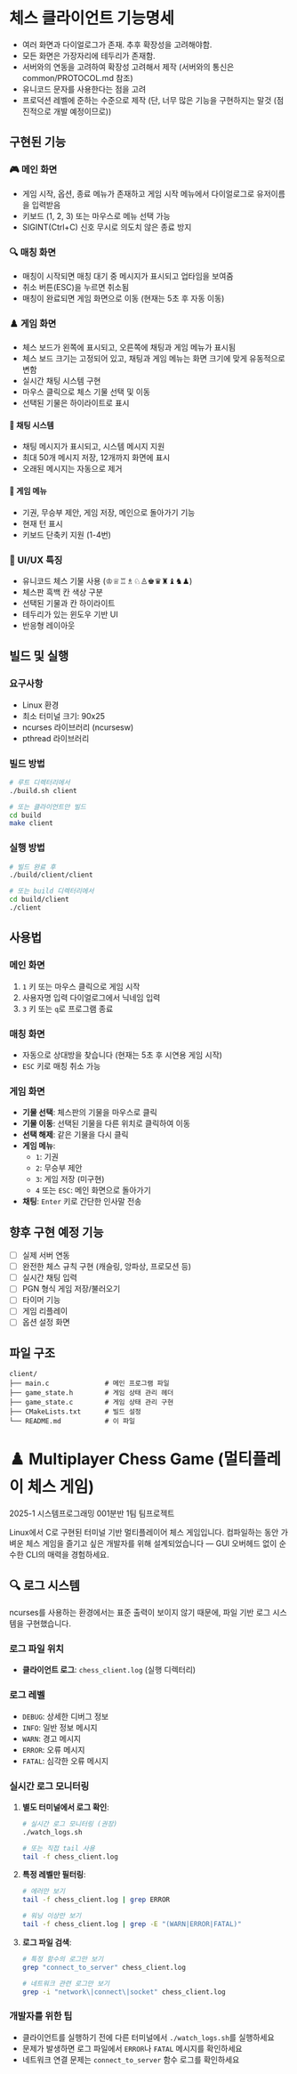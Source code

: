 # 체스 클라이언트 기능명세

- 여러 화면과 다이얼로그가 존재. 추후 확장성을 고려해야함.
- 모든 화면은 가장자리에 테두리가 존재함.
- 서버와의 연동을 고려하여 확장성 고려해서 제작 (서버와의 통신은 common/PROTOCOL.md 참조)
- 유니코드 문자를 사용한다는 점을 고려
- 프로덕션 레벨에 준하는 수준으로 제작 (단, 너무 많은 기능을 구현하지는 말것 (점진적으로 개발 예정이므로))

## 구현된 기능

### 🎮 메인 화면
- 게임 시작, 옵션, 종료 메뉴가 존재하고 게임 시작 메뉴에서 다이얼로그로 유저이름을 입력받음
- 키보드 (1, 2, 3) 또는 마우스로 메뉴 선택 가능
- SIGINT(Ctrl+C) 신호 무시로 의도치 않은 종료 방지

### 🔍 매칭 화면
- 매칭이 시작되면 매칭 대기 중 메시지가 표시되고 업타임을 보여줌
- 취소 버튼(ESC)을 누르면 취소됨
- 매칭이 완료되면 게임 화면으로 이동 (현재는 5초 후 자동 이동)

### ♟️ 게임 화면
- 체스 보드가 왼쪽에 표시되고, 오른쪽에 채팅과 게임 메뉴가 표시됨
- 체스 보드 크기는 고정되어 있고, 채팅과 게임 메뉴는 화면 크기에 맞게 유동적으로 변함
- 실시간 채팅 시스템 구현
- 마우스 클릭으로 체스 기물 선택 및 이동
- 선택된 기물은 하이라이트로 표시

#### 📢 채팅 시스템
- 채팅 메시지가 표시되고, 시스템 메시지 지원
- 최대 50개 메시지 저장, 12개까지 화면에 표시
- 오래된 메시지는 자동으로 제거

#### 🎯 게임 메뉴
- 기권, 무승부 제안, 게임 저장, 메인으로 돌아가기 기능
- 현재 턴 표시
- 키보드 단축키 지원 (1-4번)

### 🎨 UI/UX 특징
- 유니코드 체스 기물 사용 (♔♕♖♗♘♙♚♛♜♝♞♟)
- 체스판 흑백 칸 색상 구분
- 선택된 기물과 칸 하이라이트
- 테두리가 있는 윈도우 기반 UI
- 반응형 레이아웃

## 빌드 및 실행

### 요구사항
- Linux 환경
- 최소 터미널 크기: 90x25
- ncurses 라이브러리 (ncursesw)
- pthread 라이브러리

### 빌드 방법
```bash
# 루트 디렉터리에서
./build.sh client

# 또는 클라이언트만 빌드
cd build
make client
```

### 실행 방법
```bash
# 빌드 완료 후
./build/client/client

# 또는 build 디렉터리에서
cd build/client
./client
```

## 사용법

### 메인 화면
1. `1` 키 또는 마우스 클릭으로 게임 시작
2. 사용자명 입력 다이얼로그에서 닉네임 입력
3. `3` 키 또는 `q`로 프로그램 종료

### 매칭 화면
- 자동으로 상대방을 찾습니다 (현재는 5초 후 시연용 게임 시작)
- `ESC` 키로 매칭 취소 가능

### 게임 화면
- **기물 선택**: 체스판의 기물을 마우스로 클릭
- **기물 이동**: 선택된 기물을 다른 위치로 클릭하여 이동
- **선택 해제**: 같은 기물을 다시 클릭
- **게임 메뉴**: 
  - `1`: 기권
  - `2`: 무승부 제안
  - `3`: 게임 저장 (미구현)
  - `4` 또는 `ESC`: 메인 화면으로 돌아가기
- **채팅**: `Enter` 키로 간단한 인사말 전송

## 향후 구현 예정 기능
- [ ] 실제 서버 연동
- [ ] 완전한 체스 규칙 구현 (캐슬링, 앙파상, 프로모션 등)
- [ ] 실시간 채팅 입력
- [ ] PGN 형식 게임 저장/불러오기
- [ ] 타이머 기능
- [ ] 게임 리플레이
- [ ] 옵션 설정 화면

## 파일 구조
```
client/
├── main.c              # 메인 프로그램 파일
├── game_state.h        # 게임 상태 관리 헤더
├── game_state.c        # 게임 상태 관리 구현
├── CMakeLists.txt      # 빌드 설정
└── README.md           # 이 파일
```

# ♟️ Multiplayer Chess Game (멀티플레이 체스 게임)

2025-1 시스템프로그래밍 001분반 1팀 팀프로젝트

Linux에서 C로 구현된 터미널 기반 멀티플레이어 체스 게임입니다. 컴파일하는 동안 가벼운 체스 게임을 즐기고 싶은 개발자를 위해 설계되었습니다 — GUI 오버헤드 없이 순수한 CLI의 매력을 경험하세요.

## 🔍 로그 시스템

ncurses를 사용하는 환경에서는 표준 출력이 보이지 않기 때문에, 파일 기반 로그 시스템을 구현했습니다.

### 로그 파일 위치
- **클라이언트 로그**: `chess_client.log` (실행 디렉터리)

### 로그 레벨
- `DEBUG`: 상세한 디버그 정보
- `INFO`: 일반 정보 메시지  
- `WARN`: 경고 메시지
- `ERROR`: 오류 메시지
- `FATAL`: 심각한 오류 메시지

### 실시간 로그 모니터링

1. **별도 터미널에서 로그 확인**:
   ```bash
   # 실시간 로그 모니터링 (권장)
   ./watch_logs.sh
   
   # 또는 직접 tail 사용
   tail -f chess_client.log
   ```

2. **특정 레벨만 필터링**:
   ```bash
   # 에러만 보기
   tail -f chess_client.log | grep ERROR
   
   # 워닝 이상만 보기  
   tail -f chess_client.log | grep -E "(WARN|ERROR|FATAL)"
   ```

3. **로그 파일 검색**:
   ```bash
   # 특정 함수의 로그만 보기
   grep "connect_to_server" chess_client.log
   
   # 네트워크 관련 로그만 보기
   grep -i "network\|connect\|socket" chess_client.log
   ```

### 개발자를 위한 팁

- 클라이언트를 실행하기 전에 다른 터미널에서 `./watch_logs.sh`를 실행하세요
- 문제가 발생하면 로그 파일에서 `ERROR`나 `FATAL` 메시지를 확인하세요
- 네트워크 연결 문제는 `connect_to_server` 함수 로그를 확인하세요
